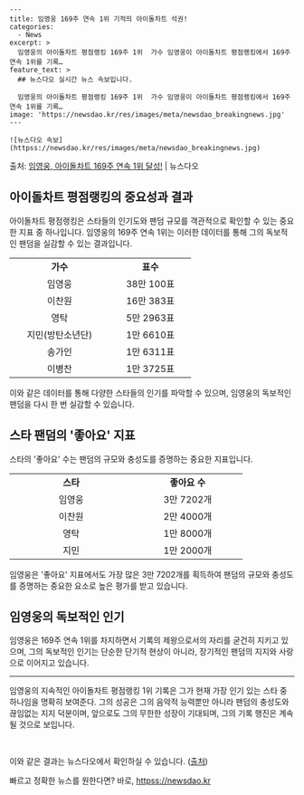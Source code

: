     ---
    title: 임영웅 169주 연속 1위 기적의 아이돌차트 석권!
    categories:
      - News
    excerpt: >
      임영웅의 아이돌차트 평점랭킹 169주 1위  가수 임영웅이 아이돌차트 평점랭킹에서 169주 연속 1위를 기록…
    feature_text: >
      ## 뉴스다오 실시간 뉴스 속보입니다.
    
      임영웅의 아이돌차트 평점랭킹 169주 1위  가수 임영웅이 아이돌차트 평점랭킹에서 169주 연속 1위를 기록…
    image: 'https://newsdao.kr/res/images/meta/newsdao_breakingnews.jpg'
    ---
    
    ![뉴스다오 속보](httpss://newsdao.kr/res/images/meta/newsdao_breakingnews.jpg)

<p>출처: <a href="httpss://newsdao.kr/4410" rel="dofollow">임영웅, 아이돌차트 169주 연속 1위 달성!</a> | 뉴스다오</p>

<h2 data-ke-size="size26">아이돌차트 평점랭킹의 중요성과 결과</h2>
<p data-ke-size="size16">아이돌차트 평점랭킹은 스타들의 인기도와 팬덤 규모를 객관적으로 확인할 수 있는 중요한 지표 중 하나입니다. 임영웅의 169주 연속 1위는 이러한 데이터를 통해 그의 독보적인 팬덤을 실감할 수 있는 결과입니다.</p>

<table>
  <colgroup>
    <col width="177">
    <col width="144">
  </colgroup>
  <tr>
    <td style="text-align: center; height: 17px;"><b>가수</b></td>
    <td style="text-align: center; height: 17px;"><b>표수</b></td>
  </tr>
  <tr>
    <td style="text-align: center; height: 17px;">임영웅</td>
    <td style="text-align: center; height: 17px;">38만 100표</td>
  </tr>
  <tr>
    <td style="text-align: center; height: 17px;">이찬원</td>
    <td style="text-align: center; height: 17px;">16만 383표</td>
  </tr>
  <tr>
    <td style="text-align: center; height: 17px;">영탁</td>
    <td style="text-align: center; height: 17px;">5만 2963표</td>
  </tr>
  <tr>
    <td style="text-align: center; height: 17px;">지민(방탄소년단)</td>
    <td style="text-align: center; height: 17px;">1만 6610표</td>
  </tr>
  <tr>
    <td style="text-align: center; height: 17px;">송가인</td>
    <td style="text-align: center; height: 17px;">1만 6311표</td>
  </tr>
  <tr>
    <td style="text-align: center; height: 17px;">이병찬</td>
    <td style="text-align: center; height: 17px;">1만 3725표</td>
  </tr>
</table>

<p data-ke-size="size16">이와 같은 데이터를 통해 다양한 스타들의 인기를 파악할 수 있으며, 임영웅의 독보적인 팬덤을 다시 한 번 실감할 수 있습니다.</p>

<h2 data-ke-size="size26">스타 팬덤의 '좋아요' 지표</h2>
<p data-ke-size="size16">스타의 '좋아요' 수는 팬덤의 규모와 충성도를 증명하는 중요한 지표입니다.</p>

<table>
  <colgroup>
    <col width="218">
    <col width="194">
  </colgroup>
  <tr>
    <td style="text-align: center; height: 17px;"><b>스타</b></td>
    <td style="text-align: center; height: 17px;"><b>좋아요 수</b></td>
  </tr>
  <tr>
    <td style="text-align: center; height: 17px;">임영웅</td>
    <td style="text-align: center; height: 17px;">3만 7202개</td>
  </tr>
  <tr>
    <td style="text-align: center; height: 17px;">이찬원</td>
    <td style="text-align: center; height: 17px;">2만 4000개</td>
  </tr>
  <tr>
    <td style="text-align: center; height: 17px;">영탁</td>
    <td style="text-align: center; height: 17px;">1만 8000개</td>
  </tr>
  <tr>
    <td style="text-align: center; height: 17px;">지민</td>
    <td style="text-align: center; height: 17px;">1만 2000개</td>
  </tr>
</table>

<p data-ke-size="size16">임영웅은 '좋아요' 지표에서도 가장 많은 3만 7202개를 획득하여 팬덤의 규모와 충성도를 증명하는 중요한 요소로 높은 평가를 받고 있습니다.</p>

<h2 data-ke-size="size26">임영웅의 독보적인 인기</h2>
<p data-ke-size="size16">임영웅은 169주 연속 1위를 차지하면서 기록의 제왕으로서의 자리를 굳건히 지키고 있으며, 그의 독보적인 인기는 단순한 단기적 현상이 아니라, 장기적인 팬덤의 지지와 사랑으로 이어지고 있습니다.</p>

<hr>
<p data-ke-size="size16">임영웅의 지속적인 아이돌차트 평점랭킹 1위 기록은 그가 현재 가장 인기 있는 스타 중 하나임을 명확히 보여준다. 그의 성공은 그의 음악적 능력뿐만 아니라 팬덤의 충성도와 끊임없는 지지 덕분이며, 앞으로도 그의 무한한 성장이 기대되며, 그의 기록 행진은 계속될 것으로 보입니다.</p>
<p data-ke-size="size16">&nbsp;</p>
<p data-ke-size="size16">이와 같은 결과는 뉴스다오에서 확인하실 수 있습니다. (<a href="httpss://newsdao.kr/4410">출처</a>)</p> 

빠르고 정확한 뉴스를 원한다면? 바로, <a href="httpss://newsdao.kr" rel="dofollow">httpss://newsdao.kr</a>


    